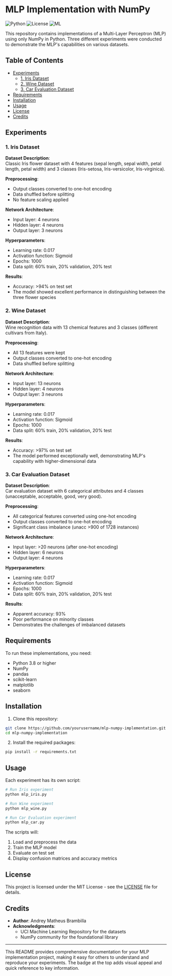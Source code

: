 # MLP Implementation with NumPy

![Python](https://img.shields.io/badge/Python-3.8%2B-blue)
![License](https://img.shields.io/badge/License-MIT-green)
![ML](https://img.shields.io/badge/Machine%20Learning-MLP-orange)

This repository contains implementations of a Multi-Layer Perceptron (MLP) using only NumPy in Python. Three different experiments were conducted to demonstrate the MLP's capabilities on various datasets.

## Table of Contents
- [Experiments](#experiments)
  - [1. Iris Dataset](#1-iris-dataset)
  - [2. Wine Dataset](#2-wine-dataset)
  - [3. Car Evaluation Dataset](#3-car-evaluation-dataset)
- [Requirements](#requirements)
- [Installation](#installation)
- [Usage](#usage)
- [License](#license)
- [Credits](#credits)

## Experiments

### 1. Iris Dataset

**Dataset Description**:  
Classic Iris flower dataset with 4 features (sepal length, sepal width, petal length, petal width) and 3 classes (Iris-setosa, Iris-versicolor, Iris-virginica).

**Preprocessing**:
- Output classes converted to one-hot encoding
- Data shuffled before splitting
- No feature scaling applied

**Network Architecture**:
- Input layer: 4 neurons
- Hidden layer: 4 neurons
- Output layer: 3 neurons

**Hyperparameters**:
- Learning rate: 0.017
- Activation function: Sigmoid
- Epochs: 1000
- Data split: 60% train, 20% validation, 20% test

**Results**:
- Accuracy: >94% on test set
- The model showed excellent performance in distinguishing between the three flower species

### 2. Wine Dataset

**Dataset Description**:  
Wine recognition data with 13 chemical features and 3 classes (different cultivars from Italy).

**Preprocessing**:
- All 13 features were kept
- Output classes converted to one-hot encoding
- Data shuffled before splitting

**Network Architecture**:
- Input layer: 13 neurons
- Hidden layer: 4 neurons
- Output layer: 3 neurons

**Hyperparameters**:
- Learning rate: 0.017
- Activation function: Sigmoid
- Epochs: 1000
- Data split: 60% train, 20% validation, 20% test

**Results**:
- Accuracy: >97% on test set
- The model performed exceptionally well, demonstrating MLP's capability with higher-dimensional data

### 3. Car Evaluation Dataset

**Dataset Description**:  
Car evaluation dataset with 6 categorical attributes and 4 classes (unacceptable, acceptable, good, very good).

**Preprocessing**:
- All categorical features converted using one-hot encoding
- Output classes converted to one-hot encoding
- Significant class imbalance (unacc >900 of 1728 instances)

**Network Architecture**:
- Input layer: >20 neurons (after one-hot encoding)
- Hidden layer: 6 neurons
- Output layer: 4 neurons

**Hyperparameters**:
- Learning rate: 0.017
- Activation function: Sigmoid
- Epochs: 1000
- Data split: 60% train, 20% validation, 20% test

**Results**:
- Apparent accuracy: 93%
- Poor performance on minority classes
- Demonstrates the challenges of imbalanced datasets

## Requirements

To run these implementations, you need:
- Python 3.8 or higher
- NumPy
- pandas
- scikit-learn
- matplotlib
- seaborn

## Installation

1. Clone this repository:
```bash
git clone https://github.com/yourusername/mlp-numpy-implementation.git
cd mlp-numpy-implementation
```

2. Install the required packages:
```bash
pip install -r requirements.txt
```

## Usage

Each experiment has its own script:

```bash
# Run Iris experiment
python mlp_iris.py

# Run Wine experiment
python mlp_wine.py

# Run Car Evaluation experiment
python mlp_car.py
```

The scripts will:
1. Load and preprocess the data
2. Train the MLP model
3. Evaluate on test set
4. Display confusion matrices and accuracy metrics

## License

This project is licensed under the MIT License - see the [LICENSE](LICENSE) file for details.

## Credits

- **Author**: Andrey Matheus Brambilla
- **Acknowledgments**: 
  - UCI Machine Learning Repository for the datasets
  - NumPy community for the foundational library

---

This README provides comprehensive documentation for your MLP implementation project, making it easy for others to understand and reproduce your experiments. The badge at the top adds visual appeal and quick reference to key information.

